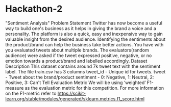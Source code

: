 # Hackathon-2
"Sentiment Analysis"
Problem Statement
Twitter has now become a useful way to build one's business as it helps in giving the brand a voice and a personality. The platform is also a quick, easy and inexpensive way to gain valuable insight from the desired audience. Identifying the sentiments about the product/brand can help the business take better actions.
You have with you evaluated tweets about multiple brands. The evaluators(random audience) were asked if the tweet expressed positive, negative, or no emotion towards a product/brand and labelled accordingly.
Dataset Description
This dataset contains around 7k tweet text with the sentiment label. 
The file train.csv has 3 columns
tweet_id - Unique id for tweets. tweet - Tweet about the brand/product sentiment - 0: Negative, 1: Neutral, 2: Positive, 3: Can't Tell 
Evaluation Metric
We will be using ‘weighted’ F1-measure as the evaluation metric for this competition. For more information on the F1-metric refer to https://scikit-learn.org/stable/modules/generated/sklearn.metrics.f1_score.html


